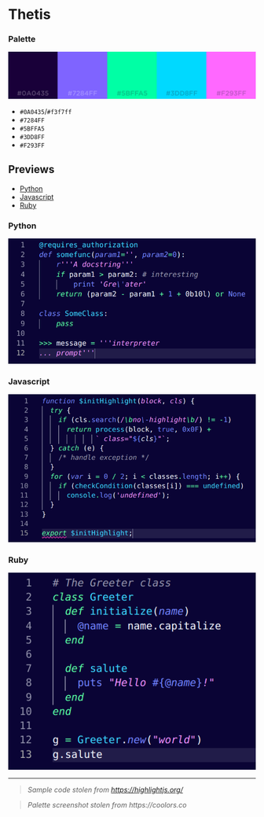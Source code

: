 # Thetis

### Palette
![Palette](palette.png)

- `#0A0435`/`#f3f7ff`
- `#7284FF`
- `#5BFFA5`
- `#3DD8FF`
- `#F293FF`

## Previews

- [Python](#python)
- [Javascript](#javascript)
- [Ruby](#ruby)

### Python

![Python](previews/python.png)

### Javascript

![Javascript](previews/js.png)

### Ruby

![Ruby](previews/ruby.png)

---

> _Sample code stolen from https://highlightjs.org/_

> _Palette screenshot stolen from https://coolors.co_